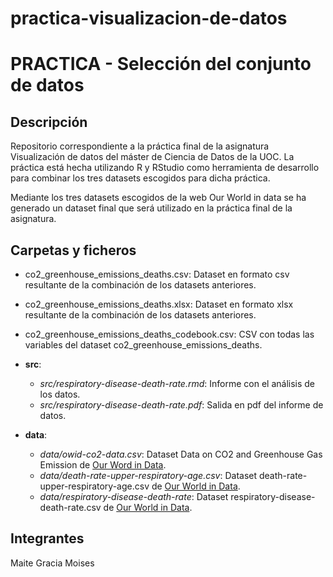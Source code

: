 # practica-visualizacion-de-datos

# PRACTICA - Selección del conjunto de datos


## Descripción  

Repositorio correspondiente a la práctica final de la asignatura Visualización de datos
del máster de Ciencia de Datos de la UOC. La práctica está hecha utilizando R y RStudio como herramienta de desarrollo para combinar los tres datasets escogidos para dicha práctica.

Mediante los tres datasets escogidos de la web Our World in data se ha generado un dataset final que será utilizado en la práctica final de la asignatura.


## Carpetas y ficheros  

- co2_greenhouse_emissions_deaths.csv: Dataset en formato csv resultante de la combinación de los datasets anteriores.
- co2_greenhouse_emissions_deaths.xlsx: Dataset en formato xlsx resultante de la combinación de los datasets anteriores.
- co2_greenhouse_emissions_deaths_codebook.csv: CSV con todas las variables del dataset co2_greenhouse_emissions_deaths.

- **src**:
    - *src/respiratory-disease-death-rate.rmd*: Informe con el análisis de los datos.
    - *src/respiratory-disease-death-rate.pdf*: Salida en pdf del informe de datos.
    
- **data**:
    - *data/owid-co2-data.csv*: Dataset Data on CO2 and Greenhouse Gas Emission de [Our Word in Data](https://github.com/owid/co2-data).
    - *data/death-rate-upper-respiratory-age.csv*: Dataset death-rate-upper-respiratory-age.csv de [Our World in Data](https://ourworldindata.org/grapher/death-rate-upper-respiratory-age?country=~OWID_WRL).
    - *data/respiratory-disease-death-rate*: Dataset respiratory-disease-death-rate.csv de [Our World in Data](https://ourworldindata.org/grapher/respiratory-disease-death-rate).



## Integrantes  

Maite Gracia Moises
